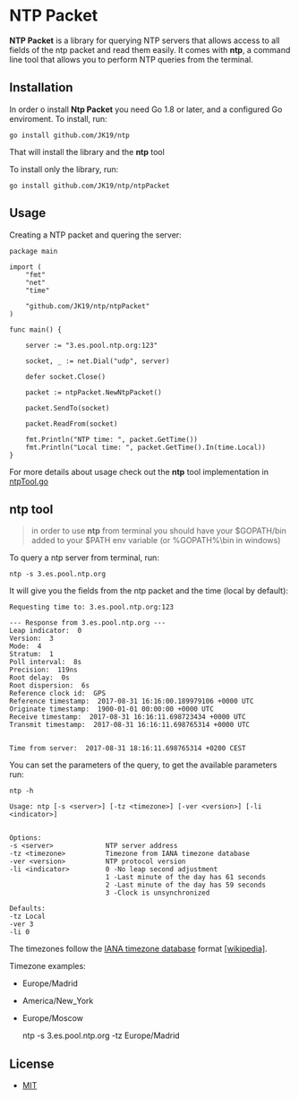 # NTP Packet

**NTP Packet** is a library for querying NTP servers that allows access to all fields of the ntp packet and read them easily. It comes with **ntp**, a command line tool that allows you to perform NTP queries from the terminal.

## Installation
In order o install **Ntp Packet** you need Go 1.8 or later, and a configured Go enviroment.
To install, run:

    go install github.com/JK19/ntp

That will install the library and the **ntp** tool

To install only the library, run:

    go install github.com/JK19/ntp/ntpPacket

## Usage

Creating a NTP packet and quering the server:
```
package main

import (
	"fmt"
	"net"
	"time"

	"github.com/JK19/ntp/ntpPacket"
)

func main() {

	server := "3.es.pool.ntp.org:123"

	socket, _ := net.Dial("udp", server)

	defer socket.Close()

	packet := ntpPacket.NewNtpPacket()

	packet.SendTo(socket)

	packet.ReadFrom(socket)

	fmt.Println("NTP time: ", packet.GetTime())
	fmt.Println("Local time: ", packet.GetTime().In(time.Local))
}
```
For more details about usage check out the **ntp** tool implementation in [ntpTool.go](ntpTool.go)


## ntp tool

> in order to use **ntp** from terminal you should have your $GOPATH/bin added to your $PATH env variable (or %GOPATH%\bin in windows)

To query a ntp server from terminal, run:

    ntp -s 3.es.pool.ntp.org

It will give you the fields from the ntp packet and the time (local by default):

```
Requesting time to: 3.es.pool.ntp.org:123

--- Response from 3.es.pool.ntp.org ---
Leap indicator:  0
Version:  3
Mode:  4
Stratum:  1
Poll interval:  8s
Precision:  119ns
Root delay:  0s
Root dispersion:  6s
Reference clock id:  GPS
Reference timestamp:  2017-08-31 16:16:00.189979106 +0000 UTC
Originate timestamp:  1900-01-01 00:00:00 +0000 UTC
Receive timestamp:  2017-08-31 16:16:11.698723434 +0000 UTC
Transmit timestamp:  2017-08-31 16:16:11.698765314 +0000 UTC


Time from server:  2017-08-31 18:16:11.698765314 +0200 CEST
```
You can set the parameters of the query, to get the available parameters run:

    ntp -h


```
Usage: ntp [-s <server>] [-tz <timezone>] [-ver <version>] [-li <indicator>]


Options:
-s <server>             NTP server address
-tz <timezone>          Timezone from IANA timezone database
-ver <version>          NTP protocol version
-li <indicator>         0 -No leap second adjustment
                        1 -Last minute of the day has 61 seconds
                        2 -Last minute of the day has 59 seconds
                        3 -Clock is unsynchronized

Defaults:
-tz Local
-ver 3
-li 0
```

The timezones follow the [IANA timezone database](https://www.iana.org/time-zones) format [[wikipedia]](https://en.wikipedia.org/wiki/List_of_tz_database_time_zones).

Timezone examples:

* Europe/Madrid
* America/New_York
* Europe/Moscow

    ntp -s 3.es.pool.ntp.org -tz Europe/Madrid

## License
* [MIT](LICENSE)

